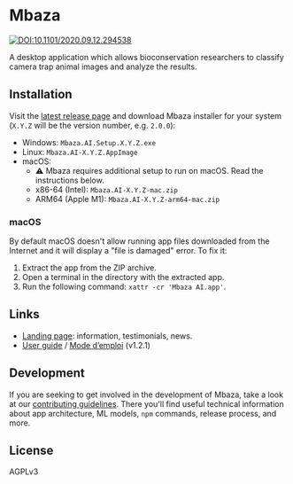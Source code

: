 # Mbaza

[![DOI:10.1101/2020.09.12.294538](https://zenodo.org/badge/DOI/10.1101/2020.09.12.294538.svg)](https://doi.org/10.1101/2020.09.12.294538)

A desktop application which allows bioconservation researchers
to classify camera trap animal images and analyze the results.

## Installation

Visit the [latest release page](https://github.com/Appsilon/mbaza/releases/latest)
and download Mbaza installer for your system
(`X.Y.Z` will be the version number, e.g. `2.0.0`):
* Windows: `Mbaza.AI.Setup.X.Y.Z.exe`
* Linux: `Mbaza.AI-X.Y.Z.AppImage`
* macOS:
    * :warning: Mbaza requires additional setup to run on macOS. Read the instructions below.
    * x86-64 (Intel): `Mbaza.AI-X.Y.Z-mac.zip`
    * ARM64 (Apple M1): `Mbaza.AI-X.Y.Z-arm64-mac.zip`

### macOS

By default macOS doesn't allow running app files downloaded from the Internet
and it will display a "file is damaged" error.
To fix it:
1. Extract the app from the ZIP archive.
2. Open a terminal in the directory with the extracted app.
3. Run the following command: `xattr -cr 'Mbaza AI.app'`.

## Links

* [Landing page](https://appsilon.com/data-for-good/mbaza-ai/):
information, testimonials, news.
* [User guide](https://github.com/Appsilon/mbaza/releases/download/v1.2.1/Mbaza.AI.user.guide.v1-2-1.EN.pdf)
/ [Mode d’emploi](https://github.com/Appsilon/mbaza/releases/download/v1.2.1/Mbaza.AI.user.guide.v1-2-1.FR.pdf) (v1.2.1)

## Development

If you are seeking to get involved in the development of Mbaza,
take a look at our [contributing guidelines](CONTRIBUTING.md).
There you'll find useful technical information about
app architecture, ML models, `npm` commands, release process, and more.

## License

AGPLv3
